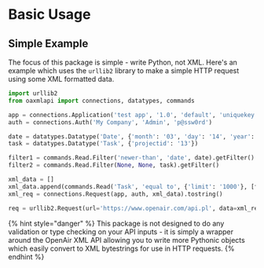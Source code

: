 # Basic Usage

## Simple Example

The focus of this package is simple - write Python, not XML. Here's an example which uses the `urllib2` library to make a simple HTTP request using some XML formatted data.

```python
import urllib2
from oaxmlapi import connections, datatypes, commands

app = connections.Application('test app', '1.0', 'default', 'uniquekey')
auth = connections.Auth('My Company', 'Admin', 'p@ssw0rd')

date = datatypes.Datatype('Date', {'month': '03', 'day': '14', 'year': '2012'})
task = datatypes.Datatype('Task', {'projectid': '13'})

filter1 = commands.Read.Filter('newer-than', 'date', date).getFilter()
filter2 = commands.Read.Filter(None, None, task).getFilter()

xml_data = []
xml_data.append(commands.Read('Task', 'equal to', {'limit': '1000'}, [filter1, filter2], ['id', 'timesheetid']).read())
xml_req = connections.Request(app, auth, xml_data).tostring()

req = urllib2.Request(url='https://www.openair.com/api.pl', data=xml_req)
```

{% hint style="danger" %}
This package is not designed to do any validation or type checking on your API inputs - it is simply a wrapper around the OpenAir XML API allowing you to write more Pythonic objects which easily convert to XML bytestrings for use in HTTP requests.
{% endhint %}




